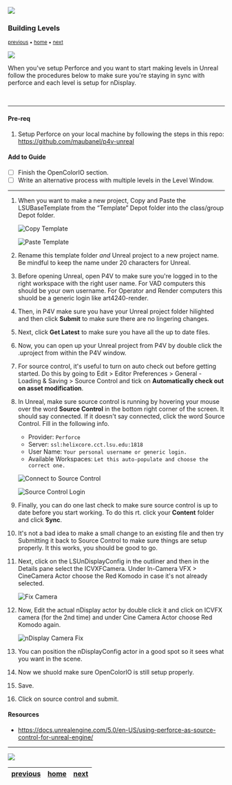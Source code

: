 ![](../images/line3.png)

### Building Levels

<sub>[previous](https://github.com/maubanel/p4v-unreal) • [home](../README.md) • [next](../)</sub>

![](../images/line3.png)

When you've setup Perforce and you want to start making levels in Unreal follow the procedures below to make sure you're staying in sync with perforce and each level is setup for nDisplay.

<br>

---

#### Pre-req
1. Setup Perforce on your local machine by following the steps in this repo: https://github.com/maubanel/p4v-unreal

#### Add to Guide
- [ ] Finish the OpenColorIO section.
- [ ] Write an alternative process with multiple levels in the Level Window. 

---

1. When you want to make a new project, Copy and Paste the LSUBaseTemplate from the “Template” Depot folder into the class/group Depot folder.  

    ![Copy Template](images/copyTemplate.png)

    ![Paste Template](images/pasteTempate.png)
    
1. Rename this template folder *and* Unreal project to a new project name. Be mindful to keep the name under 20 characters for Unreal.

1. Before opening Unreal, open P4V to make sure you're logged in to the right workspace with the right user name. For VAD computers this should be your own username. For Operator and Render computers this shuold be a generic login like art4240-render.

1. Then, in P4V make sure you have your Unreal project folder hilighted and then click **Submit** to make sure there are no lingering changes.

1. Next, click **Get Latest** to make sure you have all the up to date files.

1. Now, you can open up your Unreal project from P4V by double click the .uproject from within the P4V window.

1. For source control, it's useful to turn on auto check out before getting started. Do this by going to Edit > Editor Preferences > General - Loading & Saving > Source Control and tick on **Automatically check out on asset modification**.

1. In Unreal, make sure source control is running by hovering your mouse over the word **Source Control** in the bottom right corner of the screen. It should say connected. If it doesn't say connected, click the word Source Control. Fill in the following info.

    - Provider: `Perforce`
    - Server: `ssl:helixcore.cct.lsu.edu:1818`
    - User Name: `Your personal username or generic login.`
    - Available Workspaces: `Let this auto-populate and choose the correct one.`
    
    ![Connect to Source Control](images/connectToSourceControl.png)
        
    ![Source Control Login](images/sourceControlLogin.png)

1. Finally, you can do one last check to make sure source control is up to date before you start working. To do this rt. click your **Content** folder and click **Sync**.

1. It's not a bad idea to make a small change to an existing file and then try Submitting it back to Source Control to make sure things are setup properly. It this works, you should be good to go.
    
1. Next, click on the LSUnDisplayConfig in the outliner and then in the Details pane select the ICVXFCamera. Under In-Camera VFX > CineCamera Actor choose the Red Komodo in case it's not already selected.
    
    ![Fix Camera](images/fixCamera.png)

1. Now, Edit the actual nDisplay actor by double click it and click on ICVFX camera (for the 2nd time) and under Cine Camera Actor choose Red Komodo again.

    ![nDisplay Camera Fix](images/ndisplayCameraFix.jpg)
    
1. You can position the nDisplayConfig actor in a good spot so it sees what you want in the scene.

1. Now we shuold make sure OpenColorIO is still setup properly.

1. Save.

1. Click on source control and submit.


#### Resources
* https://docs.unrealengine.com/5.0/en-US/using-perforce-as-source-control-for-unreal-engine/

---

![](../images/line.png)

| [previous](https://github.com/maubanel/p4v-unreal)| [home](../README.md) | [next](../)|
|---|---|---|
